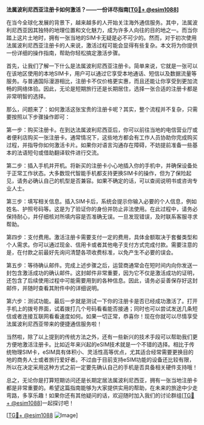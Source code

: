 **法属波利尼西亚注册卡如何激活？——一份详尽指南[[TG💪+ @esim1088](https://t.me/s/esim1088)]**

在当今全球化发展的背景下，越来越多的人开始关注海外通信服务。其中，法属波利尼西亚因其独特的地理位置和文化魅力，成为许多人向往的目的地之一。而当你踏上这片土地时，拥有一张当地的SIM卡无疑是必不可少的。然而，对于初次使用法属波利尼西亚注册卡的人来说，激活过程可能会显得有些复杂。本文将为你提供一份详细的操作指南，帮助你轻松搞定激活步骤。

首先，让我们了解一下什么是法属波利尼西亚注册卡。简单来说，它就是一张可以在该地区使用的本地SIM卡，用户可以通过它享受本地通话、短信以及数据流量等服务。与普通国际漫游相比，注册卡不仅价格更实惠，而且还能让你享受到更加流畅的网络体验。因此，无论是短期旅行还是长期居住，选择一张合适的注册卡都是非常明智的选择。

那么，问题来了：如何激活这张宝贵的注册卡呢？其实，整个流程并不复杂，只需要按照以下步骤操作即可：

第一步：购买注册卡。在到达法属波利尼西亚后，你可以前往当地的电信营业厅或者便利店购买一张注册卡。通常情况下，这些地方都会有工作人员协助你完成购买过程，并指导你如何激活卡片。如果你对语言沟通存在障碍，不妨提前准备一些基本的法语短句或借助翻译软件进行交流。

第二步：插入手机并开机。将新买的注册卡小心地插入你的手机中，并确保设备处于正常工作状态。大多数现代智能手机都支持更换SIM卡的操作，但为了保险起见，请务必确认自己的机型是否兼容。如果不确定的话，可以查阅说明书或咨询专业人士。

第三步：填写相关信息。插入SIM卡后，系统会提示你输入必要的个人信息，例如姓名、护照号码等。这是为了验证你的身份并防止非法使用。在此过程中，请务必保持耐心，并仔细核对所填内容是否准确无误。一旦发现错误，及时联系客服寻求帮助。

第四步：支付费用。激活注册卡需要支付一定的费用，具体金额取决于套餐类型和个人需求。你可以通过现金、信用卡或者其他电子支付方式完成付款。需要注意的是，在付款之前最好先询问清楚各项收费标准，以免产生不必要的误会。

第五步：等待确认邮件。完成上述步骤之后，运营商通常会在短时间内向你发送一封包含激活成功的确认邮件。这封邮件非常重要，因为它不仅是激活成功的证明，还包含了后续使用过程中可能需要用到的各种信息。因此，请务必妥善保存好这封邮件，并随时查看其附件中的详细说明。

第六步：测试功能。最后一步就是测试一下你的注册卡是否已经成功激活了。打开手机上的拨号界面，试着拨打几个号码看看能否接通；同时也可以尝试发送几条短信或者连接互联网看看速度如何。如果一切正常，恭喜你！现在你就可以尽情享受法属波利尼西亚带来的便捷通信服务啦！

当然啦，除了以上提到的传统方法之外，还有一些新兴的技术手段可以帮助我们更方便地激活注册卡。比如近年来兴起的eSIM技术就是一个不错的选择。相比于传统物理SIM卡，eSIM具有体积小、灵活性高等优点，尤其适合经常需要更换目的地的商务人士或者旅行爱好者。不过由于目前支持eSIM功能的设备还比较有限，所以在决定采用这种方式之前一定要先确认自己的手机是否具备相关硬件支持哦！

总之，无论你是打算短期访问还是长期定居法属波利尼西亚，拥有一张当地注册卡都是非常重要的。希望这篇指南能够为大家提供实用的帮助，在未来的旅途中少走弯路，多享乐趣！如果你还有其他疑问的话，欢迎随时加入我们的讨论群组[[TG💪+ @esim1088](https://t.me/s/esim1088)]一起探讨吧！

[[TG💪+ @esim1088](https://t.me/s/esim1088) ![Image](https://i.postimg.cc/4NQfJmqS/Snipaste-2025-05-13-00-14-12.png)]
